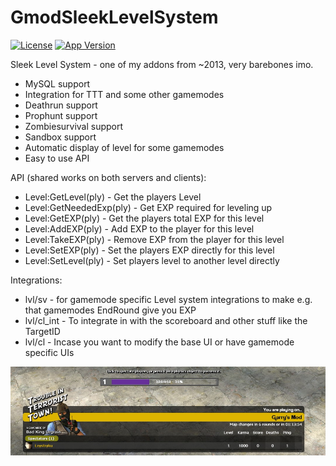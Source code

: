 # GmodSleekLevelSystem
[![License](https://img.shields.io/badge/license-MIT-green)](https://opensource.org/licenses/MIT)
[![App Version](https://img.shields.io/badge/version-v1.1.2-brightgreen)](https://github.com/Leystryku/GmodSleekLevelSystem)

Sleek Level System - one of my addons from ~2013, very barebones imo.

- MySQL support
- Integration for TTT and some other gamemodes
- Deathrun support
- Prophunt support
- Zombiesurvival support
- Sandbox support
- Automatic display of level for some gamemodes
- Easy to use API

API (shared works on both servers and clients):
- Level:GetLevel(ply) - Get the players Level
- Level:GetNeededExp(ply) - Get EXP required for leveling up
- Level:GetEXP(ply) - Get the players total EXP for this level
- Level:AddEXP(ply) - Add EXP to the player for this level
- Level:TakeEXP(ply) - Remove EXP from the player for this level
- Level:SetEXP(ply) - Set the players EXP directly for this level
- Level:SetLevel(ply) - Set players level to another level directly

Integrations:
- lvl/sv - for gamemode specific Level system integrations to make e.g. that gamemodes EndRound give you EXP
- lvl/cl_int - To integrate in with the scoreboard and other stuff like the TargetID
- lvl/cl - Incase you want to modify the base UI or have gamemode specific UIs

![image](https://raw.githubusercontent.com/Leystryku/GmodSleekLevelSystem/main/assets/1.png)
